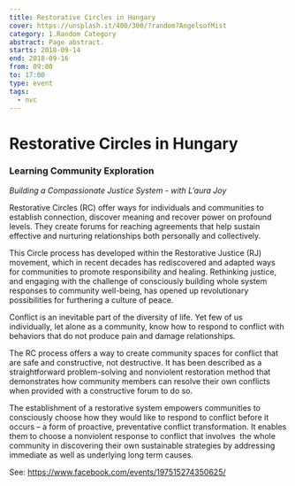 ```yaml
---
title: Restorative Circles in Hungary
cover: https://unsplash.it/400/300/?random?AngelsofMist
category: 1.Random Category
abstract: Page abstract.
starts: 2018-09-14
end: 2018-09-16
from: 09:00
to: 17:00
type: event
tags:
  - nvc
---
```


# Restorative Circles in Hungary

### Learning Community Exploration

_Building a Compassionate Justice System - with L’aura Joy_

Restorative Circles (RC) offer ways for individuals and communities to establish connection, discover meaning and recover power on profound levels. They create forums for reaching agreements that help sustain effective and nurturing relationships both personally and collectively.

This Circle process has developed within the Restorative Justice (RJ) movement, which in recent decades has rediscovered and adapted ways for communities to promote responsibility and healing. Rethinking justice, and engaging with the challenge of consciously building whole system responses to community well-being, has opened up revolutionary possibilities for furthering a culture of peace.

Conflict is an inevitable part of the diversity of life. Yet few of us individually, let alone as a community, know how to respond to conflict with behaviors that do not produce pain and damage relationships.

The RC process offers a way to create community spaces for conflict that are safe and constructive, not destructive. It has been described as a straightforward problem-solving and nonviolent restoration method that demonstrates how community members can resolve their own conflicts when provided with a constructive forum to do so.

The establishment of a restorative system empowers communities to consciously choose how they would like to respond to conflict before it occurs – a form of proactive, preventative conflict transformation. It enables them to choose a nonviolent response to conflict that involves  the whole community in discovering their own sustainable strategies by addressing immediate as well as underlying long term causes.

See: https://www.facebook.com/events/197515274350625/
